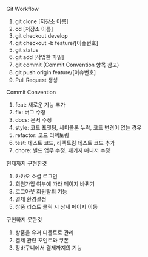 
Git Workflow
1. git clone [저장소 이름]
2. cd [저장소 이름]
3. git checkout develop
4. git checkout -b feature/[이슈번호]
5. git status
6. git add [작업한 파일]
7. git commit (Commit Convention 항목 참고)
8. git push origin feature/[이슈번호]
9. Pull Request 생성


Commit Convention
1. feat: 새로운 기능 추가
2. fix: 버그 수정
3. docs: 문서 수정
4. style: 코드 포맷팅, 세미콜론 누락, 코드 변경이 없는 경우
5. refactor: 코드 리펙토링
6. test: 테스트 코드, 리펙토링 테스트 코드 추가
7. chore: 빌드 업무 수정, 패키지 매니저 수정


현재까지 구현한것
1. 카카오 소셜 로그인
2. 회원가입 여부에 따라 페이지 바뀌기
3. 로그아웃 회원탈퇴 기능
4. 결제 환경설정
5. 상품 리스트 클릭 시 상세 페이지 이동

구현하지 못한것
1. 상품을 유저 디폴트로 관리
2. 결제 관련 포인트와 쿠폰
3. 장바구니에서 결제까지의 기능
